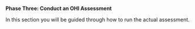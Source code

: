 **Phase Three: Conduct an OHI Assessment**

In this section you will be guided through how to run the actual assessment. 
